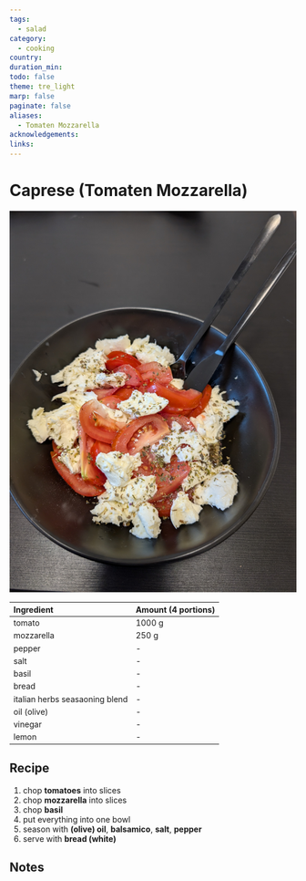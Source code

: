 ```yaml
---
tags:
  - salad
category:
  - cooking
country: 
duration_min: 
todo: false
theme: tre_light
marp: false
paginate: false
aliases:
  - Tomaten Mozzarella
acknowledgements: 
links:
---
```


# Caprese (Tomaten Mozzarella)

![300](../gfx/PXL_20250318_080215440.jpg)

|Ingredient|Amount (4 portions)|
| :- | :- |
|tomato|1000 g|
|mozzarella|250 g|
|pepper|-|
|salt|-|
|basil|-|
|bread|-|
|italian herbs seasaoning blend|-|
|oil (olive)|-|
|vinegar|-|
|lemon|-|

## Recipe
1. chop **tomatoes** into slices
1. chop **mozzarella** into slices
1. chop **basil**
1. put everything into one bowl
1. season with **(olive) oil**, **balsamico**, **salt**, **pepper**
1. serve with **bread (white)**


## Notes
